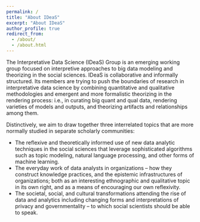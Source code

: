 ```yaml
---
permalink: /
title: "About IDeaS"
excerpt: "About IDeaS"
author_profile: true
redirect_from: 
  - /about/
  - /about.html
---
```


The Interpretative Data Science (IDeaS) Group is an emerging working group focused on interpretive approaches to big data modeling and theorizing in the social sciences. IDeaS is collaborative and informally structured. Its members are trying to push the boundaries of research in interpretative data science by combining quantitative and qualitative methodologies and emergent and more formalistic theorizing in the rendering process: i.e., in curating big quant and qual data, rendering varieties of models and outputs, and theorizing artifacts and relationships among them. 

Distinctively, we aim to draw together three interrelated topics that are more normally studied in separate scholarly communities:

- The reflexive and theoretically informed use of new data analytic techniques in the social sciences that leverage sophisticated algorithms such as topic modeling, natural language processing, and other forms of machine learning.
- The everyday work of data analysts in organizations – how they construct knowledge practices, and the epistemic infrastructures of organizations; both as an interesting ethnographic and qualitative topic in its own right, and as a means of encouraging our own reflexivity.
- The societal, social, and cultural transformations attending the rise of data and analytics including changing forms and interpretations of privacy and governmentality – to which social scientists should be able to speak.
